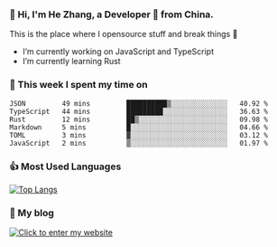 ### 👋 Hi, I'm He Zhang, a Developer 🚀 from China.

This is the place where I opensource stuff and break things :rofl:

- I’m currently working on JavaScript and TypeScript
- I’m currently learning Rust

### 💪 This week I spent my time on 
<!--START_SECTION:waka-->

```text
JSON         49 mins         ██████████▒░░░░░░░░░░░░░░   40.92 %
TypeScript   44 mins         █████████░░░░░░░░░░░░░░░░   36.63 %
Rust         12 mins         ██▒░░░░░░░░░░░░░░░░░░░░░░   09.98 %
Markdown     5 mins          █░░░░░░░░░░░░░░░░░░░░░░░░   04.66 %
TOML         3 mins          ▓░░░░░░░░░░░░░░░░░░░░░░░░   03.12 %
JavaScript   2 mins          ▒░░░░░░░░░░░░░░░░░░░░░░░░   01.97 %
```

<!--END_SECTION:waka-->

### 👍 Most Used Languages
[![Top Langs](https://github-readme-stats.vercel.app/api/top-langs/?username=zhanghecool&layout=compact)](https://zhanghe.cool)

### 🌈 My blog 
[![Click to enter my website](https://cdn.jsdelivr.net/gh/zhanghecool/assets/images/gif/zhanghecools.gif)](https://zhanghe.cool)

